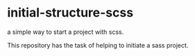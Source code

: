 # initial-structure-scss
a simple way to start a project with scss.

This repository has the task of helping to initiate a sass project.
